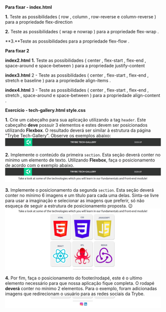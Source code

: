 **Para fixar - index.html**

**1.** Teste as possibilidades ( row , column , row-reverse e column-reverse ) para a propriedade flex-direction 

**2.** Teste as possibilidades ( wrap e nowrap ) para a propriedade flex-wrap .

**3.**Teste as possibilidades para a propriedade flex-flow .

**Para fixar 2**

**index2.html**
**1.** Teste as possibilidades ( center , flex-start , flex-end , space-around e space-between ) para a propriedade justify-content

**index3.html**
2 - Teste as possibilidades ( center , flex-start , flex-end , stretch e baseline ) para a propriedade align-items .

**index4.html**
3 - Teste as possibilidades ( center , flex-start , flex-end , stretch , space-around e space-between ) para a propriedade align-content .


**Exercício - tech-gallery.html style.css**

**1.** Crie um cabeçalho para sua aplicação utilizando a tag `header`. Este cabeçalho **deve** possuir 3 elementos e estes devem ser posicionados utilizando **Flexbox**. O resultado deverá ser similar à estrutura da página "Trybe Tech-Gallery". Observe os exemplos abaixo:
![Header Exemple](images/trybe-tech-gallery-header.jpeg)

**2.** Implemente o conteúdo da primeira `section`. Esta seção deverá conter no mínimo um elemento de texto. Utilizando **Flexbox**, faça o posicionamento de acordo com o exemplo abaixo.
![Text Sextion Exemple](images/trybe-tech-gallery-text.jpeg)

**3.** Implemente o posicionamento da segunda `section`. Esta seção deverá conter  no mínimo 6 imagens e um título para cada uma delas. Sinta-se livre para usar a imaginação e selecionar as imagens que preferir, só não esqueça de seguir a estrutura de posicionamento proposta. 😉
![Gallery Cards Exemple](images/trybe-tech-gallery-cards.jpeg)

**4.** Por fim, faça o posicionamento do footer/rodapé, este é o ultimo elemento necessário para que nossa aplicação fique completa. O rodapé **deverá** conter no mínimo 2 elementos. Para o exemplo, foram adicionadas imagens que redirecionam o usuário para as redes sociais da Trybe.
![Gallery Footer Exemple](images/trybe-tech-gallery-footer.jpeg)